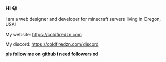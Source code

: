 ### Hi 😃

I am a web designer and developer for minecraft servers living in Oregon, USA!

My website: https://coldfiredzn.com

My discord: https://coldfiredzn.com/discord

**pls follow me on github i need followers xd**
